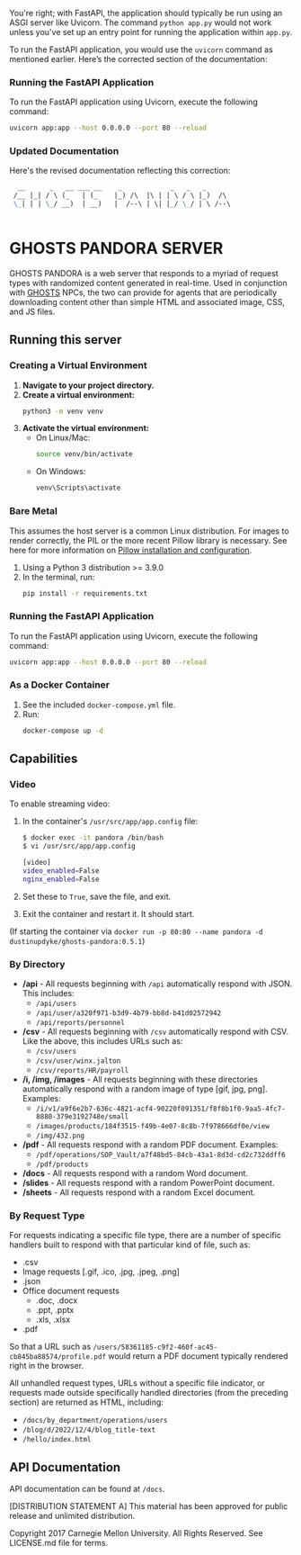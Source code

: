 You're right; with FastAPI, the application should typically be run using an ASGI server like Uvicorn. The command `python app.py` would not work unless you've set up an entry point for running the application within `app.py`.

To run the FastAPI application, you would use the `uvicorn` command as mentioned earlier. Here’s the corrected section of the documentation:

### Running the FastAPI Application

To run the FastAPI application using Uvicorn, execute the following command:

```bash
uvicorn app:app --host 0.0.0.0 --port 80 --reload
```

### Updated Documentation

Here's the revised documentation reflecting this correction:

```markdown
  __      _   __ ___ __    _            _   _   _       
 /__ |_| / \ (_   | (_    |_) /\  |\ | | \ / \ |_)  /\  
 \_| | | \_/ __)  | __)   |  /--\ | \| |_/ \_/ | \ /--\ 
                                                        
```

# GHOSTS PANDORA SERVER

GHOSTS PANDORA is a web server that responds to a myriad of request types with randomized content generated in real-time. Used in conjunction with [GHOSTS](https://github.com/cmu-sei/GHOSTS) NPCs, the two can provide for agents that are periodically downloading content other than simple HTML and associated image, CSS, and JS files.

## Running this server

### Creating a Virtual Environment

1. **Navigate to your project directory.**
2. **Create a virtual environment:**
   ```bash
   python3 -m venv venv
   ```
3. **Activate the virtual environment:**
   - On Linux/Mac:
     ```bash
     source venv/bin/activate
     ```
   - On Windows:
     ```bash
     venv\Scripts\activate
     ```

### Bare Metal

This assumes the host server is a common Linux distribution. For images to render correctly, the PIL or the more recent Pillow library is necessary. See here for more information on [Pillow installation and configuration](https://pillow.readthedocs.io/en/latest/installation.html).

1. Using a Python 3 distribution >= 3.9.0
2. In the terminal, run:
   ```bash
   pip install -r requirements.txt
   ```

### Running the FastAPI Application

To run the FastAPI application using Uvicorn, execute the following command:

```bash
uvicorn app:app --host 0.0.0.0 --port 80 --reload
```

### As a Docker Container

1. See the included `docker-compose.yml` file.
2. Run:
   ```bash
   docker-compose up -d
   ```

## Capabilities

### Video

To enable streaming video:

1. In the container's `/usr/src/app/app.config` file:
   ```bash
   $ docker exec -it pandora /bin/bash
   $ vi /usr/src/app/app.config

   [video]
   video_enabled=False
   nginx_enabled=False
   ```

2. Set these to `True`, save the file, and exit.
3. Exit the container and restart it. It should start.

(If starting the container via `docker run -p 80:80 --name pandora -d dustinupdyke/ghosts-pandora:0.5.1`)

### By Directory

- **/api** - All requests beginning with `/api` automatically respond with JSON. This includes:
  - `/api/users`
  - `/api/user/a320f971-b3d9-4b79-bb8d-b41d02572942`
  - `/api/reports/personnel`
- **/csv** - All requests beginning with `/csv` automatically respond with CSV. Like the above, this includes URLs such as:
  - `/csv/users`
  - `/csv/user/winx.jalton`
  - `/csv/reports/HR/payroll`
- **/i, /img, /images** - All requests beginning with these directories automatically respond with a random image of type [gif, jpg, png]. Examples:
  - `/i/v1/a9f6e2b7-636c-4821-acf4-90220f091351/f8f8b1f0-9aa5-4fc7-8880-379e3192748e/small`
  - `/images/products/184f3515-f49b-4e07-8c8b-7f978666df0e/view`
  - `/img/432.png`
- **/pdf** - All requests respond with a random PDF document. Examples:
  - `/pdf/operations/SOP_Vault/a7f48bd5-84cb-43a1-8d3d-cd2c732ddff6`
  - `/pdf/products`
- **/docs** - All requests respond with a random Word document.
- **/slides** - All requests respond with a random PowerPoint document.
- **/sheets** - All requests respond with a random Excel document.

### By Request Type

For requests indicating a specific file type, there are a number of specific handlers built to respond with that particular kind of file, such as:

- .csv
- Image requests [.gif, .ico, .jpg, .jpeg, .png]
- .json
- Office document requests
  - .doc, .docx
  - .ppt, .pptx
  - .xls, .xlsx
- .pdf

So that a URL such as `/users/58361185-c9f2-460f-ac45-cb845ba88574/profile.pdf` would return a PDF document typically rendered right in the browser.

All unhandled request types, URLs without a specific file indicator, or requests made outside specifically handled directories (from the preceding section) are returned as HTML, including:

- `/docs/by_department/operations/users`
- `/blog/d/2022/12/4/blog_title-text`
- `/hello/index.html`

## API Documentation

API documentation can be found at `/docs`.

[DISTRIBUTION STATEMENT A] This material has been approved for public release and unlimited distribution.

Copyright 2017 Carnegie Mellon University. All Rights Reserved. See LICENSE.md file for terms.
```
